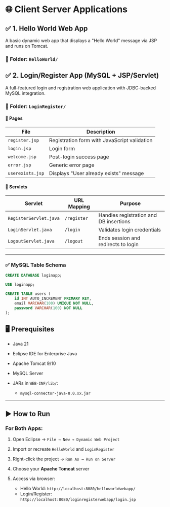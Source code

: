 
# 🌐 Client Server Applications


## ✅ 1. Hello World Web App

A basic dynamic web app that displays a "Hello World" message via JSP and runs on Tomcat.

### 📂 Folder: `HelloWorld/`


## ✅ 2. Login/Register App (MySQL + JSP/Servlet)

A full-featured login and registration web application with JDBC-backed MySQL integration.

### 📂 Folder: `LoginRegister/`

#### 🧾 Pages

| File             | Description                                  |
| ---------------- | -------------------------------------------- |
| `register.jsp`   | Registration form with JavaScript validation |
| `login.jsp`      | Login form                                   |
| `welcome.jsp`    | Post-login success page                      |
| `error.jsp`      | Generic error page                           |
| `userexists.jsp` | Displays "User already exists" message       |

#### 🚀 Servlets

| Servlet                | URL Mapping | Purpose                                |
| ---------------------- | ----------- | -------------------------------------- |
| `RegisterServlet.java` | `/register` | Handles registration and DB insertions |
| `LoginServlet.java`    | `/login`    | Validates login credentials            |
| `LogoutServlet.java`   | `/logout`   | Ends session and redirects to login    |

---

### ✅ MySQL Table Schema

```sql
CREATE DATABASE loginapp;

USE loginapp;

CREATE TABLE users (
    id INT AUTO_INCREMENT PRIMARY KEY,
    email VARCHAR(100) UNIQUE NOT NULL,
    password VARCHAR(100) NOT NULL
);
```

## 🖥️ Prerequisites

* Java 21
* Eclipse IDE for Enterprise Java
* Apache Tomcat 9/10
* MySQL Server
* JARs in `WEB-INF/lib/`:

  * `mysql-connector-java-8.0.xx.jar`

---

## ▶️ How to Run

### For Both Apps:

1. Open Eclipse → `File → New → Dynamic Web Project`
2. Import or recreate `HelloWorld` and `LoginRegister`
3. Right-click the project → `Run As → Run on Server`
4. Choose your **Apache Tomcat** server
5. Access via browser:

   * Hello World:
     `http://localhost:8080/helloworldwebapp/`
   * Login/Register:
     `http://localhost:8080/loginregisterwebapp/login.jsp`

